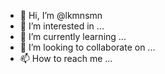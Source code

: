 - 👋 Hi, I’m @lkmnsmn
- 👀 I’m interested in ...
- 🌱 I’m currently learning ...
- 💞️ I’m looking to collaborate on ...
- 📫 How to reach me ...

<!---
lkmnsmn/lkmnsmn is a ✨ special ✨ repository because its `README.md` (this file) appears on your GitHub profile.
You can click the Preview link to take a look at your changes.
--->
